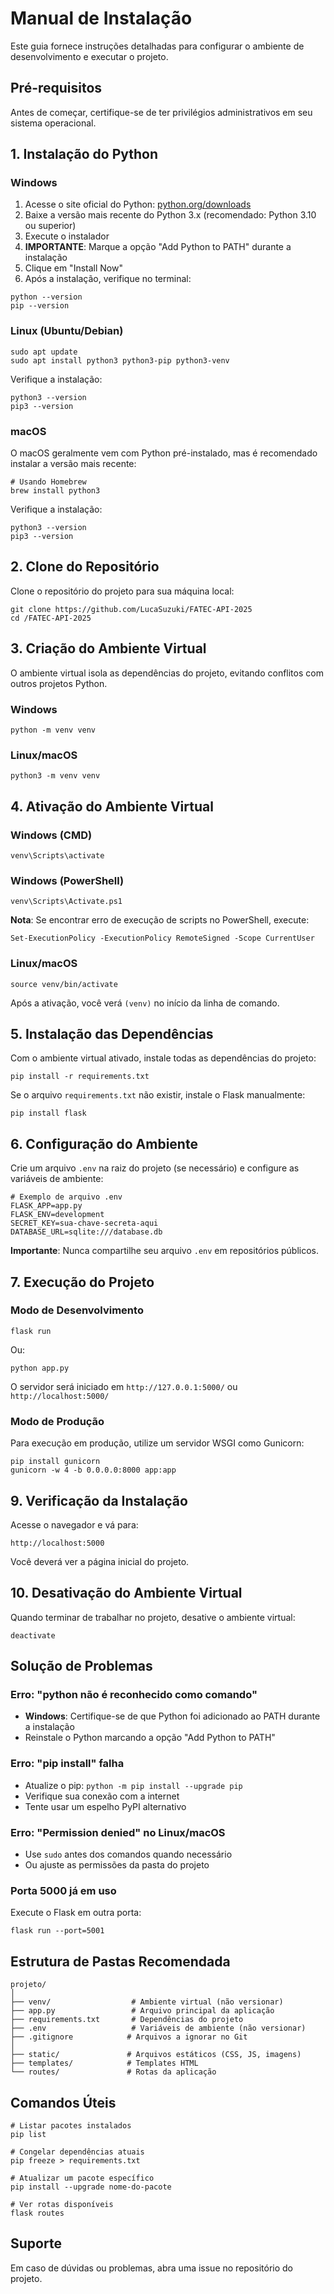 <h1>Manual de Instalação</h1>

<p>Este guia fornece instruções detalhadas para configurar o ambiente de desenvolvimento e executar o projeto.</p>

<h2>Pré-requisitos</h2>

<p>Antes de começar, certifique-se de ter privilégios administrativos em seu sistema operacional.</p>

<h2>1. Instalação do Python</h2>

<h3>Windows</h3>

<ol>
  <li>Acesse o site oficial do Python: <a href="https://www.python.org/downloads/">python.org/downloads</a></li>
  <li>Baixe a versão mais recente do Python 3.x (recomendado: Python 3.10 ou superior)</li>
  <li>Execute o instalador</li>
  <li><strong>IMPORTANTE</strong>: Marque a opção "Add Python to PATH" durante a instalação</li>
  <li>Clique em "Install Now"</li>
  <li>Após a instalação, verifique no terminal:</li>
</ol>

<pre><code>python --version
pip --version
</code></pre>

<h3>Linux (Ubuntu/Debian)</h3>

<pre><code>sudo apt update
sudo apt install python3 python3-pip python3-venv
</code></pre>

<p>Verifique a instalação:</p>

<pre><code>python3 --version
pip3 --version
</code></pre>

<h3>macOS</h3>

<p>O macOS geralmente vem com Python pré-instalado, mas é recomendado instalar a versão mais recente:</p>

<pre><code># Usando Homebrew
brew install python3
</code></pre>

<p>Verifique a instalação:</p>

<pre><code>python3 --version
pip3 --version
</code></pre>

<h2>2. Clone do Repositório</h2>

<p>Clone o repositório do projeto para sua máquina local:</p>

<pre><code>git clone https://github.com/LucaSuzuki/FATEC-API-2025
cd /FATEC-API-2025
</code></pre>

<h2>3. Criação do Ambiente Virtual</h2>

<p>O ambiente virtual isola as dependências do projeto, evitando conflitos com outros projetos Python.</p>

<h3>Windows</h3>

<pre><code>python -m venv venv
</code></pre>

<h3>Linux/macOS</h3>

<pre><code>python3 -m venv venv
</code></pre>

<h2>4. Ativação do Ambiente Virtual</h2>

<h3>Windows (CMD)</h3>

<pre><code>venv\Scripts\activate
</code></pre>

<h3>Windows (PowerShell)</h3>

<pre><code>venv\Scripts\Activate.ps1
</code></pre>

<p><strong>Nota</strong>: Se encontrar erro de execução de scripts no PowerShell, execute:</p>

<pre><code>Set-ExecutionPolicy -ExecutionPolicy RemoteSigned -Scope CurrentUser
</code></pre>

<h3>Linux/macOS</h3>

<pre><code>source venv/bin/activate
</code></pre>

<p>Após a ativação, você verá <code>(venv)</code> no início da linha de comando.</p>

<h2>5. Instalação das Dependências</h2>

<p>Com o ambiente virtual ativado, instale todas as dependências do projeto:</p>

<pre><code>pip install -r requirements.txt
</code></pre>

<p>Se o arquivo <code>requirements.txt</code> não existir, instale o Flask manualmente:</p>

<pre><code>pip install flask
</code></pre>

<h2>6. Configuração do Ambiente</h2>

<p>Crie um arquivo <code>.env</code> na raiz do projeto (se necessário) e configure as variáveis de ambiente:</p>

<pre><code># Exemplo de arquivo .env
FLASK_APP=app.py
FLASK_ENV=development
SECRET_KEY=sua-chave-secreta-aqui
DATABASE_URL=sqlite:///database.db
</code></pre>

<p><strong>Importante</strong>: Nunca compartilhe seu arquivo <code>.env</code> em repositórios públicos.</p>


<h2>7. Execução do Projeto</h2>

<h3>Modo de Desenvolvimento</h3>

<pre><code>flask run
</code></pre>

<p>Ou:</p>

<pre><code>python app.py
</code></pre>

<p>O servidor será iniciado em <code>http://127.0.0.1:5000/</code> ou <code>http://localhost:5000/</code></p>

<h3>Modo de Produção</h3>

<p>Para execução em produção, utilize um servidor WSGI como Gunicorn:</p>

<pre><code>pip install gunicorn
gunicorn -w 4 -b 0.0.0.0:8000 app:app
</code></pre>

<h2>9. Verificação da Instalação</h2>

<p>Acesse o navegador e vá para:</p>

<pre><code>http://localhost:5000
</code></pre>

<p>Você deverá ver a página inicial do projeto.</p>

<h2>10. Desativação do Ambiente Virtual</h2>

<p>Quando terminar de trabalhar no projeto, desative o ambiente virtual:</p>

<pre><code>deactivate
</code></pre>

<h2>Solução de Problemas</h2>

<h3>Erro: "python não é reconhecido como comando"</h3>

<ul>
  <li><strong>Windows</strong>: Certifique-se de que Python foi adicionado ao PATH durante a instalação</li>
  <li>Reinstale o Python marcando a opção "Add Python to PATH"</li>
</ul>

<h3>Erro: "pip install" falha</h3>

<ul>
  <li>Atualize o pip: <code>python -m pip install --upgrade pip</code></li>
  <li>Verifique sua conexão com a internet</li>
  <li>Tente usar um espelho PyPI alternativo</li>
</ul>

<h3>Erro: "Permission denied" no Linux/macOS</h3>

<ul>
  <li>Use <code>sudo</code> antes dos comandos quando necessário</li>
  <li>Ou ajuste as permissões da pasta do projeto</li>
</ul>

<h3>Porta 5000 já em uso</h3>

<p>Execute o Flask em outra porta:</p>

<pre><code>flask run --port=5001
</code></pre>

<h2>Estrutura de Pastas Recomendada</h2>

<pre><code>projeto/
│
├── venv/                  # Ambiente virtual (não versionar)
├── app.py                 # Arquivo principal da aplicação
├── requirements.txt       # Dependências do projeto
├── .env                   # Variáveis de ambiente (não versionar)
├── .gitignore            # Arquivos a ignorar no Git
│
├── static/               # Arquivos estáticos (CSS, JS, imagens)
├── templates/            # Templates HTML
└── routes/               # Rotas da aplicação
</code></pre>

<h2>Comandos Úteis</h2>

<pre><code># Listar pacotes instalados
pip list

# Congelar dependências atuais
pip freeze &gt; requirements.txt

# Atualizar um pacote específico
pip install --upgrade nome-do-pacote

# Ver rotas disponíveis
flask routes
</code></pre>

<h2>Suporte</h2>

<p>Em caso de dúvidas ou problemas, abra uma issue no repositório do projeto.</p>
